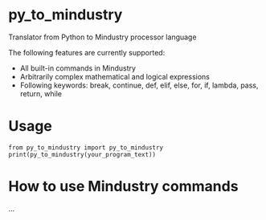 # py_to_mindustry

Translator from Python to Mindustry processor language

The following features are currently supported:
- All built-in commands in Mindustry
- Arbitrarily complex mathematical and logical expressions
- Following keywords: break, continue, def, elif, else, for, if, lambda, pass, return, while

# Usage

`
from py_to_mindustry import py_to_mindustry
print(py_to_mindustry(your_program_text))
`

# How to use Mindustry commands

...
